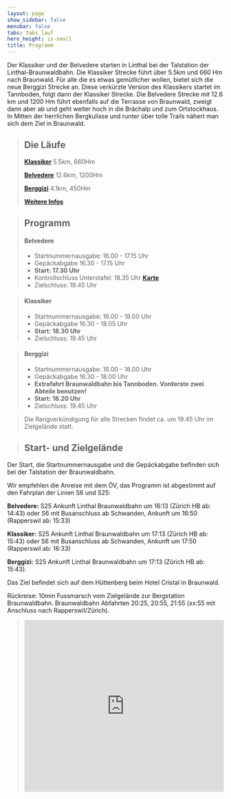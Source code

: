 ```yaml
---
layout: page
show_sidebar: false
menubar: false
tabs: tabs_lauf
hero_height: is-small
title: Programm
---
```


Der Klassiker und der Belvedere starten in Linthal bei der Talstation der Linthal-Braunwaldbahn. Die Klassiker Strecke führt über 5.5km und 660 Hm nach Braunwald. Für alle die es etwas gemütlicher wollen, bietet sich die neue Berggizi Strecke an. Diese verkürzte Version des Klassikers startet im Tannboden, folgt dann der Klassiker Strecke. Die Belvedere Strecke mit 12.6 km und 1200 Hm führt ebenfalls auf die Terrasse von Braunwald, zweigt dann aber ab und geht weiter hoch in die Brächalp und zum Ortstockhaus. In Mitten der herrlichen Bergkulisse und runter über tolle Trails nähert man sich dem Ziel in Braunwald.

> ## Die Läufe
>**[Klassiker](/der_klassiker)**
>5.5km, 660Hm
>
>**[Belvedere](/belvedere)**
>12.6km, 1200Hm
>
>**[Berggizi](/berggizi)**
>4.1km, 450Hm
>
>**[Weitere Infos](/weitere_infos)**

> ## Programm
> #### Belvedere
>- Startnummernausgabe: 16.00 - 17.15 Uhr
>- Gepäckabgabe 16.30 - 17.15 Uhr
>- **Start: 17.30 Uhr**
>- Kontrollschluss Unterstafel: 18.35 Uhr **[Karte](/belvedere)** 
>- Zielschluss: 19.45 Uhr

> #### Klassiker
>- Startnummernausgabe: 16.00 - 18.00 Uhr
>- Gepäckabgabe 16.30 - 18.05 Uhr
>- **Start: 18.30 Uhr**
>- Zielschluss: 19.45 Uhr

> #### Berggizi
>- Startnummernausgabe: 16.00 - 18.00 Uhr
>- Gepäckabgabe 16.30 - 18.00 Uhr
>- **Extrafahrt Braunwaldbahn bis Tannboden. Vorderste zwei Abteile benutzen!**
>- **Start: 18.20 Uhr**
>- Zielschluss: 19.45 Uhr

>
>Die Rangverkündigung für alle Strecken findet ca. um 19.45 Uhr im Zielgelände statt.

> ## Start- und Zielgelände

Der Start, die Startnummernausgabe und die Gepäckabgabe befinden sich bei der Talstation der Braunwaldbahn.

Wir empfehlen die Anreise mit dem ÖV, das Programm ist abgestimmt auf den Fahrplan der Linien S6 und S25:

**Belvedere:** S25 Ankunft Linthal Braunwaldbahn um 16:13 (Zürich HB ab: 14:43) oder S6 mit Busanschluss ab Schwanden, Ankunft um 16:50 (Rapperswil ab: 15:33)

**Klassiker:** S25 Ankunft Linthal Braunwaldbahn um 17:13 (Zürich HB ab: 15:43) oder S6 mit Busanschluss ab Schwanden, Ankunft um 17:50 (Rapperswil ab: 16:33)

**Berggizi:** S25 Ankunft Linthal Braunwaldbahn um 17:13 (Zürich HB ab: 15:43).

Das Ziel befindet sich auf dem Hüttenberg beim Hotel Cristal in Braunwald.

Rückreise: 10min Fussmarsch vom Zielgelände zur Bergstation Braunwaldbahn. Braunwaldbahn Abfahrten 20:25, 20:55, 21:55 (xx:55 mit Anschluss nach Rapperswil/Zürich).

><div class="hero-body" style="margin:0 !important; padding: 0 !important;">
><iframe src='https://map.geo.admin.ch/embed.html?lang=de&topic=ech&bgLayer=ch.swisstopo.pixelkarte-farbe&layers=ch.swisstopo.zeitreihen,ch.bfs.gebaeude_wohnungs_register,ch.bav.haltestellen-oev,ch.swisstopo.swisstlm3d-wanderwege,KML%7C%7Chttps:%2F%2Fpublic.geo.admin.ch%2FIoZL194gTJifnsQOmcdBdg&layers_visibility=false,false,false,false,true&layers_timestamp=18641231,,,,&layers_opacity=1,1,1,0.8,1&E=2718616.92&N=1199874.20&zoom=6' height='400' frameborder='0' style='width: 100% !important; border:0;'></iframe>
></div>

